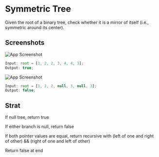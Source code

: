 # Symmetric Tree

Given the root of a binary tree, check whether it is a mirror of itself (i.e., symmetric around its center).

## Screenshots

![App Screenshot](https://assets.leetcode.com/uploads/2021/02/19/symtree1.jpg)

```javascript
Input: root = [1, 2, 2, 3, 4, 4, 3];
Output: true;
```

![App Screenshot](https://assets.leetcode.com/uploads/2021/02/19/symtree2.jpg)

```javascript
Input: root = [1, 2, 2, null, 3, null, 3];
Output: false;
```

## Strat

If null tree, return true

If either branch is null, return false

If both pointer values are equal, return recursive with (left of one and right of other) && (right of one and left of other)

Return false at end

